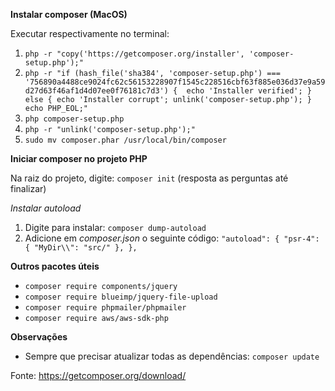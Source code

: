 **Instalar composer (MacOS)**


Executar respectivamente no terminal:

1. `php -r "copy('https://getcomposer.org/installer', 'composer-setup.php');"`
2. `php -r "if (hash_file('sha384', 'composer-setup.php') === '756890a4488ce9024fc62c56153228907f1545c228516cbf63f885e036d37e9a59d27d63f46af1d4d07ee0f76181c7d3') {  echo 'Installer verified'; } else { echo 'Installer corrupt'; unlink('composer-setup.php'); } echo PHP_EOL;"`
3. `php composer-setup.php`
4. `php -r "unlink('composer-setup.php');"`
5. `sudo mv composer.phar /usr/local/bin/composer`
  
   
**Iniciar composer no projeto PHP**

Na raiz do projeto, digite: `composer init` (resposta as perguntas até finalizar)

_Instalar autoload_

1. Digite para instalar: `composer dump-autoload`
2. Adicione em _composer.json_ o seguinte código: 
  `"autoload": {
     "psr-4": {
          "MyDir\\": "src/"
      },
   },`
  
 
**Outros pacotes úteis**

- `composer require components/jquery`
- `composer require blueimp/jquery-file-upload`
- `composer require phpmailer/phpmailer`
- `composer require aws/aws-sdk-php`

 
**Observações**
 
- Sempre que precisar atualizar todas as dependências: `composer update`

 
Fonte: https://getcomposer.org/download/
